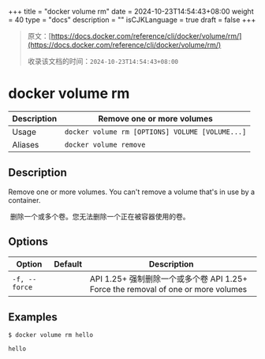 +++
title = "docker volume rm"
date = 2024-10-23T14:54:43+08:00
weight = 40
type = "docs"
description = ""
isCJKLanguage = true
draft = false
+++

> 原文：[https://docs.docker.com/reference/cli/docker/volume/rm/](https://docs.docker.com/reference/cli/docker/volume/rm/)
>
> 收录该文档的时间：`2024-10-23T14:54:43+08:00`

# docker volume rm

| Description | Remove one or more volumes                      |
| :---------- | ----------------------------------------------- |
| Usage       | `docker volume rm [OPTIONS] VOLUME [VOLUME...]` |
| Aliases     | `docker volume remove`                          |

## Description

Remove one or more volumes. You can't remove a volume that's in use by a container.

​	删除一个或多个卷。您无法删除一个正在被容器使用的卷。

## Options

| Option        | Default | Description                                                  |
| ------------- | ------- | ------------------------------------------------------------ |
| `-f, --force` |         | API 1.25+ 强制删除一个或多个卷 API 1.25+ Force the removal of one or more volumes |

## Examples



```console
$ docker volume rm hello

hello
```
